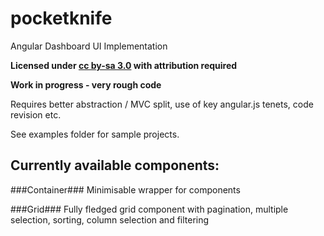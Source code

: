 pocketknife
==========

Angular Dashboard UI Implementation

**Licensed under [cc by-sa 3.0](http://creativecommons.org/licenses/by-sa/3.0/) with attribution required**

**Work in progress - very rough code**


Requires better abstraction / MVC split, use of key angular.js tenets, code revision etc. 

See examples folder for sample projects.

Currently available components:
-------------

###Container###
Minimisable wrapper for components

###Grid###
Fully fledged grid component with pagination, multiple selection, sorting, column selection and filtering
